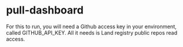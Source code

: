 # pull-dashboard

For this to run, you will need a Github access key in your environment, called GITHUB_API_KEY. All it needs is Land registry public repos read access.
